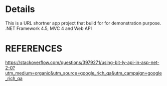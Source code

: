 # Details
This is a URL shortner app project that build for for demonstration purpose. .NET Framework 4.5, MVC 4 and Web API 

# REFERENCES
https://stackoverflow.com/questions/3979271/using-bit-ly-api-in-asp-net-2-0?utm_medium=organic&utm_source=google_rich_qa&utm_campaign=google_rich_qa
